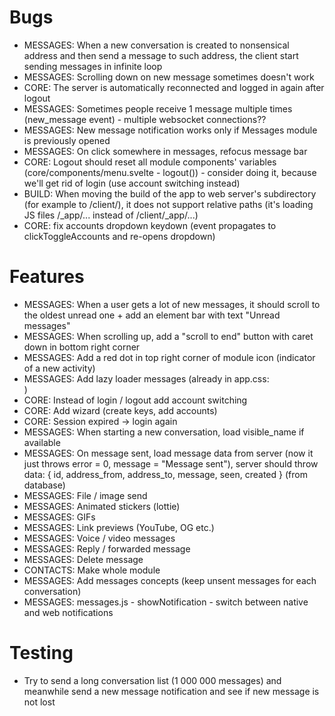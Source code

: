 # Bugs

- MESSAGES: When a new conversation is created to nonsensical address and then send a message to such address, the client start sending messages in infinite loop
- MESSAGES: Scrolling down on new message sometimes doesn't work
- CORE: The server is automatically reconnected and logged in again after logout
- MESSAGES: Sometimes people receive 1 message multiple times (new_message event) - multiple websocket connections??
- MESSAGES: New message notification works only if Messages module is previously opened
- MESSAGES: On click somewhere in messages, refocus message bar
- CORE: Logout should reset all module components' variables (core/components/menu.svelte - logout()) - consider doing it, because we'll get rid of login (use account switching instead)
- BUILD: When moving the build of the app to web server's subdirectory (for example to /client/), it does not support relative paths (it's loading JS files /_app/... instead of /client/_app/...)
- CORE: fix accounts dropdown keydown (event propagates to clickToggleAccounts and re-opens dropdown)

# Features

- MESSAGES: When a user gets a lot of new messages, it should scroll to the oldest unread one + add an element bar with text "Unread messages"
- MESSAGES: When scrolling up, add a "scroll to end" button with caret down in bottom right corner
- MESSAGES: Add a red dot in top right corner of module icon (indicator of a new activity)
- MESSAGES: Add lazy loader messages (already in app.css: <div class="loader"></div>)
- CORE: Instead of login / logout add account switching
- CORE: Add wizard (create keys, add accounts)
- CORE: Session expired -> login again
- MESSAGES: When starting a new conversation, load visible_name if available
- MESSAGES: On message sent, load message data from server (now it just throws error = 0, message = "Message sent"), server should throw data: { id, address_from, address_to, message, seen, created } (from database)
- MESSAGES: File / image send
- MESSAGES: Animated stickers (lottie)
- MESSAGES: GIFs
- MESSAGES: Link previews (YouTube, OG etc.)
- MESSAGES: Voice / video messages
- MESSAGES: Reply / forwarded message
- MESSAGES: Delete message
- CONTACTS: Make whole module
- MESSAGES: Add messages concepts (keep unsent messages for each conversation)
- MESSAGES: messages.js - showNotification - switch between native and web notifications

# Testing

- Try to send a long conversation list (1 000 000 messages) and meanwhile send a new message notification and see if new message is not lost
